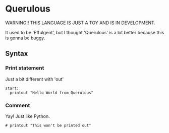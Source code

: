 # Querulous

WARNING!! THIS LANGUAGE IS JUST A TOY AND IS IN DEVELOPMENT.

It used to be 'Effulgent', but I thought 'Querulous' is a lot better because this is gonna be buggy.

## Syntax

### Print statement
Just a bit different with 'out'
```
start:
  printout "Hello World from Querulous"
```

### Comment
Yay! Just like Python.
```
# printout "This won't be printed out"
```
